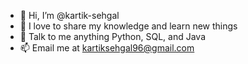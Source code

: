 - 👋 Hi, I’m @kartik-sehgal
- 👀 I love to share my knowledge and learn new things
- 💞️ Talk to me anything Python, SQL, and Java
- 📫 Email me at kartiksehgal96@gmail.com 

<!---
kartiksehgal96/kartiksehgal96 is a ✨ special ✨ repository because its `README.md` (this file) appears on your GitHub profile.
You can click the Preview link to take a look at your changes.
--->
